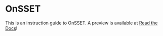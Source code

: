 # OnSSET

This is an instruction guide to OnSSET. A preview is available at [Read the Docs](http://onsset-manual.readthedocs.io/en/latest/index.html)!

